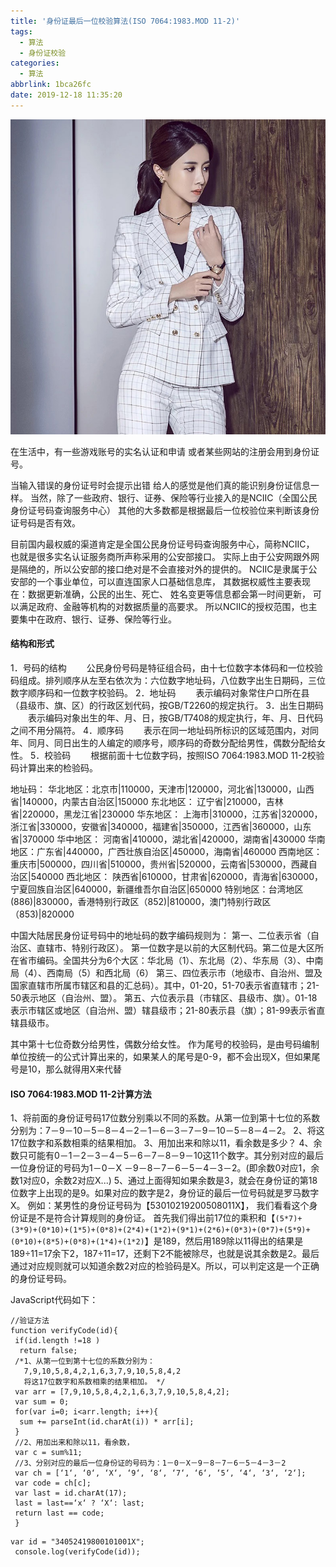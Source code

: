 ```yaml
---
title: '身份证最后一位校验算法(ISO 7064:1983.MOD 11-2)'
tags:
  - 算法
  - 身份证校验
categories:
  - 算法
abbrlink: 1bca26fc
date: 2019-12-18 11:35:20
---
```


![](/assets/blogImg/201912181143.jpg)

在生活中，有一些游戏账号的实名认证和申请
或者某些网站的注册会用到身份证号。


当输入错误的身份证号时会提示出错
给人的感觉是他们真的能识别身份证信息一样。
当然，除了一些政府、银行、证券、保险等行业接入的是NCIIC（全国公民身份证号码查询服务中心）
其他的大多数都是根据最后一位校验位来判断该身份证号码是否有效。

<!--more-->
目前国内最权威的渠道肯定是全国公民身份证号码查询服务中心，简称NCIIC，
也就是很多实名认证服务商所声称采用的公安部接口。
实际上由于公安网跟外网是隔绝的，所以公安部的接口绝对是不会直接对外的提供的。
NCIIC是隶属于公安部的一个事业单位，可以直连国家人口基础信息库，
其数据权威性主要表现在：数据更新准确，公民的出生、死亡、 姓名变更等信息都会第一时间更新，
可以满足政府、金融等机构的对数据质量的高要求。
所以NCIIC的授权范围，也主要集中在政府、银行、证券、保险等行业。

#### 结构和形式

1．号码的结构
　　公民身份号码是特征组合码，由十七位数字本体码和一位校验码组成。排列顺序从左至右依次为：六位数字地址码，八位数字出生日期码，三位数字顺序码和一位数字校验码。
2．地址码
　　表示编码对象常住户口所在县（县级市、旗、区）的行政区划代码，按GB/T2260的规定执行。
3．出生日期码
　　表示编码对象出生的年、月、日，按GB/T7408的规定执行，年、月、日代码之间不用分隔符。
4．顺序码
　　表示在同一地址码所标识的区域范围内，对同年、同月、同日出生的人编定的顺序号，顺序码的奇数分配给男性，偶数分配给女性。
5．校验码
　　根据前面十七位数字码，按照ISO 7064:1983.MOD 11-2校验码计算出来的检验码。

地址码：
华北地区：北京市|110000，天津市|120000，河北省|130000，山西省|140000，内蒙古自治区|150000
东北地区： 辽宁省|210000，吉林省|220000，黑龙江省|230000
华东地区： 上海市|310000，江苏省|320000，浙江省|330000，安徽省|340000，福建省|350000，江西省|360000，山东省|370000
华中地区： 河南省|410000，湖北省|420000，湖南省|430000
华南地区：广东省|440000，广西壮族自治区|450000，海南省|460000
西南地区：重庆市|500000，四川省|510000，贵州省|520000，云南省|530000，西藏自治区|540000
西北地区： 陕西省|610000，甘肃省|620000，青海省|630000，宁夏回族自治区|640000，新疆维吾尔自治区|650000
特别地区：台湾地区(886)|830000，香港特别行政区（852)|810000，澳门特别行政区（853)|820000


中国大陆居民身份证号码中的地址码的数字编码规则为：
第一、二位表示省（自治区、直辖市、特别行政区）。
第一位数字是以前的大区制代码。第二位是大区所在省市编码。全国共分为6个大区：华北局（1）、东北局（2）、华东局（3）、中南局（4）、西南局（5）和西北局（6）
第三、四位表示市（地级市、自治州、盟及国家直辖市所属市辖区和县的汇总码）。其中，01-20，51-70表示省直辖市；21-50表示地区（自治州、盟）。
第五、六位表示县（市辖区、县级市、旗）。01-18表示市辖区或地区（自治州、盟）辖县级市；21-80表示县（旗）；81-99表示省直辖县级市。


其中第十七位奇数分给男性，偶数分给女性。
作为尾号的校验码，是由号码编制单位按统一的公式计算出来的，如果某人的尾号是0-9，都不会出现X，但如果尾号是10，那么就得用X来代替


#### ISO 7064:1983.MOD 11-2计算方法

1、将前面的身份证号码17位数分别乘以不同的系数。从第一位到第十七位的系数分别为：7－9－10－5－8－4－2－1－6－3－7－9－10－5－8－4－2。
2、将这17位数字和系数相乘的结果相加。
3、用加出来和除以11，看余数是多少？
4、余数只可能有0－1－2－3－4－5－6－7－8－9－10这11个数字。其分别对应的最后一位身份证的号码为1－0－X －9－8－7－6－5－4－3－2。(即余数0对应1，余数1对应0，余数2对应X...)
5、通过上面得知如果余数是3，就会在身份证的第18位数字上出现的是9。如果对应的数字是2，身份证的最后一位号码就是罗马数字X。
例如：某男性的身份证号码为【53010219200508011X】， 我们看看这个身份证是不是符合计算规则的身份证。
首先我们得出前17位的乘积和【`(5*7)+(3*9)+(0*10)+(1*5)+(0*8)+(2*4)+(1*2)+(9*1)+(2*6)+(0*3)+(0*7)+(5*9)+(0*10)+(8*5)+(0*8)+(1*4)+(1*2)`】是189，然后用189除以11得出的结果是189÷11=17余下2，187÷11=17，还剩下2不能被除尽，也就是说其余数是2。最后通过对应规则就可以知道余数2对应的检验码是X。所以，可以判定这是一个正确的身份证号码。



JavaScript代码如下：

```
//验证方法
function verifyCode(id){
 if(id.length !=18 )
  return false;
 /*1、从第一位到第十七位的系数分别为：
   7,9,10,5,8,4,2,1,6,3,7,9,10,5,8,4,2
   将这17位数字和系数相乘的结果相加。 */
 var arr = [7,9,10,5,8,4,2,1,6,3,7,9,10,5,8,4,2];
 var sum = 0;
 for(var i=0; i<arr.length; i++){
  sum += parseInt(id.charAt(i)) * arr[i];
 }
 //2、用加出来和除以11，看余数，
 var c = sum%11;
 //3、分别对应的最后一位身份证的号码为：1－0－X－9－8－7－6－5－4－3－2
 var ch = [‘1‘, ‘0‘, ‘X‘, ‘9‘, ‘8‘, ‘7‘, ‘6‘, ‘5‘, ‘4‘, ‘3‘, ‘2‘];
 var code = ch[c];
 var last = id.charAt(17);
 last = last==‘x‘ ? ‘X‘: last;
 return last == code;
 }
``` 

```
var id = "34052419800101001X";
 console.log(verifyCode(id));
```